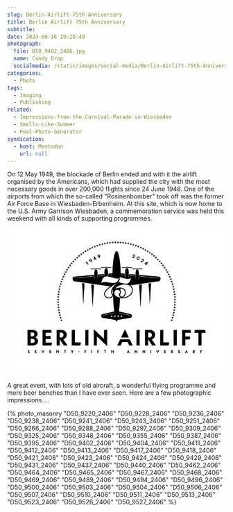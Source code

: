 ```yaml
---
slug: Berlin-Airlift-75th-Anniversary
title: Berlin Airlift 75th Anniversary
subtitle:
date: 2024-06-16 19:20:49
photograph:
  file: D50_9402_2406.jpg
  name: Candy Drop
  socialmedia: /static/images/social-media/Berlin-Airlift-75th-Anniversary.png
categories:
  - Photo
tags:
  - Imaging
  - Publishing
related:
  - Impressions-from-the-Carnival-Parade-in-Wiesbaden
  - Smells-Like-Summer
  - Pool-Photo-Generator
syndication:
  - host: Mastodon
    url: null
---
```


On 12 May 1949, the blockade of Berlin ended and with it the airlift organised by the Americans, which had supplied the city with the most necessary goods in over 200,000 flights since 24 June 1948. One of the airports from which the so-called "Rosinenbomber" took off was the former Air Force Base in Wiesbaden-Erbenheim. At this site, which is now home to the U.S. Army Garrison Wiesbaden, a commemoration service was held this weekend with all kinds of supporting programmes.

![Berlin Airlift 75th Anniversary](Berlin-Airlift-75th-Anniversary/Logo-Berlin-Airlift-75th-Anniversary.png)

A great event, with lots of old aircraft, a wonderful flying programme and more beer benches than I have ever seen. Here are a few photographic impressions ...

<!-- more -->

{% photo_masonry
  "D50_9220_2406"
  "D50_9228_2406"
  "D50_9236_2406"
  "D50_9238_2406"
  "D50_9241_2406"
  "D50_9243_2406"
  "D50_9251_2406"
  "D50_9266_2406"
  "D50_9288_2406"
  "D50_9297_2406"
  "D50_9309_2406"
  "D50_9325_2406"
  "D50_9348_2406"
  "D50_9355_2406"
  "D50_9387_2406"
  "D50_9395_2406"
  "D50_9402_2406"
  "D50_9404_2406"
  "D50_9411_2406"
  "D50_9412_2406"
  "D50_9413_2406"
  "D50_9417_2406"
  "D50_9418_2406"
  "D50_9421_2406"
  "D50_9423_2406"
  "D50_9424_2406"
  "D50_9429_2406"
  "D50_9431_2406"
  "D50_9437_2406"
  "D50_9440_2406"
  "D50_9462_2406"
  "D50_9464_2406"
  "D50_9465_2406"
  "D50_9467_2406"
  "D50_9468_2406"
  "D50_9469_2406"
  "D50_9489_2406"
  "D50_9494_2406"
  "D50_9496_2406"
  "D50_9500_2406"
  "D50_9503_2406"
  "D50_9504_2406"
  "D50_9506_2406"
  "D50_9507_2406"
  "D50_9510_2406"
  "D50_9511_2406"
  "D50_9513_2406"
  "D50_9523_2406"
  "D50_9526_2406"
  "D50_9527_2406"
%}
